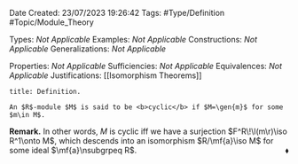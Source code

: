<div class="topSpace"></div>

Date Created: 23/07/2023 19:26:42
Tags: #Type/Definition #Topic/Module_Theory

Types: <i>Not Applicable</i>
Examples: <i>Not Applicable</i>
Constructions: <i>Not Applicable</i>
Generalizations: <i>Not Applicable</i>

Properties: <i>Not Applicable</i>
Sufficiencies: <i>Not Applicable</i>
Equivalences: <i>Not Applicable</i>
Justifications: [[Isomorphism Theorems]]

``` ad-Definition
title: Definition.

An $R$-module $M$ is said to be <b>cyclic</b> if $M=\gen{m}$ for some $m\in M$.

```

<b>Remark.</b> In other words, $M$ is cyclic iff we have a surjection $F^R\!\l(m\r)\iso R^1\onto M$, which descends into an isomorphism $R/\mf{a}\iso M$ for some ideal $\mf{a}\nsubgrpeq R$.<span style="float:right;">$\blacklozenge$</span>
